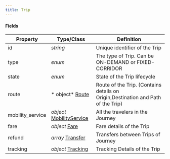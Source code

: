```yaml
---
title: Trip
---
```


#### Fields

| Property | Type/Class | Definition |
|----------| ---------- | ---------- |
| id | *string* | Unique identifier of the Trip |
| type | *enum* | The type of Trip. Can be ON-DEMAND or FIXED-CORRIDOR |
| state | *enum* | State of the Trip lifecycle |
| route | * object* [Route](#) | Route of the Trip. (Contains details on Origin,Destination and Path of the Trip) |
| mobility_service | *object* [MobilityService](#) | All the travelers in the Journey |
| fare | *object* [Fare](#) | Fare details of the Trip |
| refund | *array* [Transfer](#) | Transfers between Trips of Journey |
| tracking | *object* [Tracking](#) | Tracking Details of the Trip |
